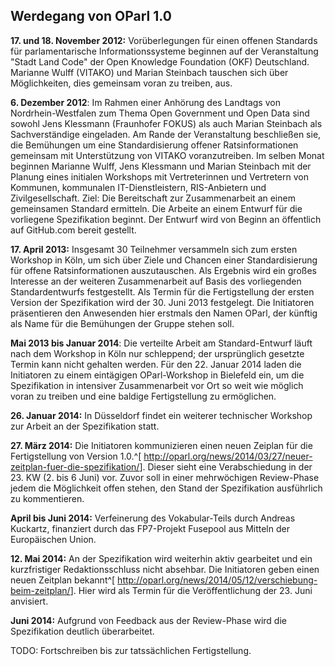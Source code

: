 Werdegang von OParl 1.0
-----------------------

**17. und 18. November 2012:** Vorüberlegungen für einen offenen Standards für
parlamentarische Informationssysteme beginnen auf der Veranstaltung
"Stadt Land Code" der Open Knowledge Foundation (OKF) Deutschland.
Marianne Wulff (VITAKO) und Marian Steinbach tauschen sich über Möglichkeiten,
dies gemeinsam voran zu treiben, aus.

**6. Dezember 2012**: Im Rahmen einer Anhörung des Landtags von Nordrhein-Westfalen
zum Thema Open Government und Open Data sind sowohl Jens Klessmann (Fraunhofer FOKUS)
als auch Marian Steinbach als Sachverständige eingeladen. Am Rande der Veranstaltung
beschließen sie, die Bemühungen um eine Standardisierung offener Ratsinformationen
gemeinsam mit Unterstützung von VITAKO voranzutreiben. Im selben Monat
beginnen Marianne Wulff, Jens Klessmann und Marian Steinbach mit der Planung eines
initialen Workshops mit Vertreterinnen und Vertretern von Kommunen, kommunalen
IT-Dienstleistern, RIS-Anbietern und Zivilgesellschaft. Ziel: Die Bereitschaft zur
Zusammenarbeit an einem gemeinsamen Standard ermitteln. Die Arbeite an einem Entwurf
für die vorliegene Spezifikation beginnt. Der Entwurf wird von Beginn an öffentlich
auf GitHub.com bereit gestellt.

**17. April 2013:** Insgesamt 30 Teilnehmer versammeln sich zum ersten Workshop in Köln,
um sich über Ziele und Chancen einer Standardisierung für offene Ratsinformationen
auszutauschen. Als Ergebnis wird ein großes Interesse an der weiteren Zusammenarbeit
auf Basis des vorliegenden Standardentwurfs festgestellt. Als Termin für die
Fertigstellung der ersten Version der Spezifikation wird der 30. Juni 2013 festgelegt.
Die Initiatoren präsentieren den Anwesenden hier erstmals den Namen OParl, der künftig
als Name für die Bemühungen der Gruppe stehen soll.

**Mai 2013 bis Januar 2014**: Die verteilte Arbeit am Standard-Entwurf läuft nach dem
Workshop in Köln nur schleppend; der ursprünglich gesetzte Termin kann nicht gehalten werden.
Für den 22. Januar 2014 laden die Initiatoren zu einem eintägigen OParl-Workshop in Bielefeld
ein, um die Spezifikation in intensiver Zusammenarbeit vor Ort so weit wie möglich voran zu
treiben und eine baldige Fertigstellung zu ermöglichen.

**26. Januar 2014:** In Düsseldorf findet ein weiterer technischer Workshop zur Arbeit
an der Spezifikation statt.

**27. März 2014:** Die Initiatoren kommunizieren einen neuen Zeiplan für die
Fertigstellung von Version 1.0.^[
<http://oparl.org/news/2014/03/27/neuer-zeitplan-fuer-die-spezifikation/>]. Dieser
sieht eine Verabschiedung in der 23. KW (2. bis 6 Juni) vor. Zuvor soll in einer
mehrwöchigen Review-Phase jedem die Möglichkeit offen stehen, den Stand der Spezifikation
ausführlich zu kommentieren.

**April bis Juni 2014:** Verfeinerung des Vokabular-Teils durch Andreas Kuckartz, finanziert
durch das FP7-Projekt Fusepool aus Mitteln der Europäischen Union.

**12. Mai 2014:** An der Spezifikation wird weiterhin aktiv gearbeitet und ein kurzfristiger
Redaktionsschluss nicht absehbar. Die Initiatoren geben einen neuen Zeitplan bekannt^[
<http://oparl.org/news/2014/05/12/verschiebung-beim-zeitplan/>]. Hier wird als Termin
für die Veröffentlichung der 23. Juni anvisiert.

**Juni 2014:** Aufgrund von Feedback aus der Review-Phase wird die Spezifikation
deutlich überarbeitet.

TODO: Fortschreiben bis zur tatssächlichen Fertigstellung.

